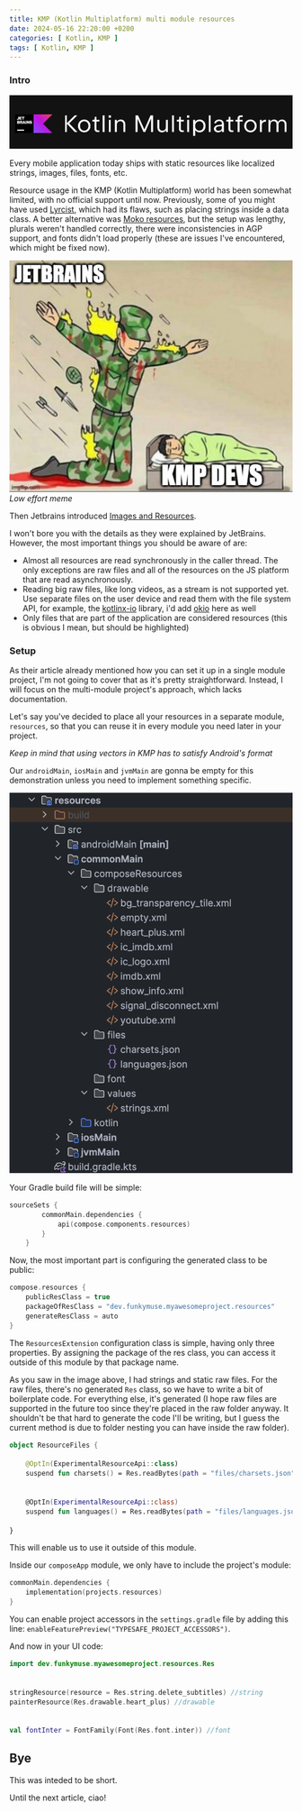 ```yaml
---
title: KMP (Kotlin Multiplatform) multi module resources
date: 2024-05-16 22:20:00 +0200
categories: [ Kotlin, KMP ]
tags: [ Kotlin, KMP ]
---
```


### Intro

<img src="/assets/img/kmp/kmp.png" alt ="" class="center" >

Every mobile application today ships with static resources like localized strings, images, files, fonts, etc.

Resource usage in the KMP (Kotlin Multiplatform) world has been somewhat limited, with no official support until now. 
Previously, some of you might have used [Lyrcist](https://github.com/adrielcafe/lyricist), which had its flaws, such as placing strings inside a data class. 
A better alternative was [Moko resources](https://github.com/icerockdev/moko-resources), but the setup was lengthy, plurals weren't handled correctly, there were inconsistencies in AGP support, and fonts didn't load properly (these are issues I've encountered, which might be fixed now).

![img-description](/assets/img/kmp_mm_resources/2.png)
_Low effort meme_

Then Jetbrains introduced [Images and Resources](https://www.jetbrains.com/help/kotlin-multiplatform-dev/compose-images-resources.html).

I won't bore you with the details as they were explained by JetBrains. However, the most important things you should be aware of are:
- Almost all resources are read synchronously in the caller thread. The only exceptions are raw files and all of the resources on the JS platform that are read asynchronously.
- Reading big raw files, like long videos, as a stream is not supported yet. Use separate files on the user device and read them with the file system API, for example, the [kotlinx-io](https://github.com/Kotlin/kotlinx-io) library, i'd add [okio](https://github.com/square/okio) here as well
- Only files that are part of the application are considered resources (this is obvious I mean, but should be highlighted)

### Setup

As their article already mentioned how you can set it up in a single module project, I'm not going to cover that as it's pretty straightforward. Instead, I will focus on the multi-module project's approach, which lacks documentation.

Let's say you've decided to place all your resources in a separate module, `resources`, so that you can reuse it in every module you need later in your project.

*Keep in mind that using vectors in KMP has to satisfy Android's format*

Our `androidMain`, `iosMain` and `jvmMain` are gonna be empty for this demonstration unless you need to implement something specific.

<img src="/assets/img/kmp_mm_resources/1.png" alt ="" class="center" >

Your Gradle build file will be simple:

```kotlin
sourceSets {
        commonMain.dependencies {
            api(compose.components.resources)
        }
    }
```

Now, the most important part is configuring the generated class to be public:

```kotlin
compose.resources {
    publicResClass = true
    packageOfResClass = "dev.funkymuse.myawesomeproject.resources"
    generateResClass = auto
}
```

The `ResourcesExtension` configuration class is simple, having only three properties. By assigning the package of the res class, you can access it outside of this module by that package name.

As you saw in the image above, I had strings and static raw files. For the raw files, there's no generated `Res` class, so we have to write a bit of boilerplate code. For everything else, it's generated (I hope raw files are supported in the future too since they're placed in the raw folder anyway. It shouldn't be that hard to generate the code I'll be writing, but I guess the current method is due to folder nesting you can have inside the raw folder).

```kotlin
object ResourceFiles {
    
    @OptIn(ExperimentalResourceApi::class)
    suspend fun charsets() = Res.readBytes(path = "files/charsets.json")

    
    @OptIn(ExperimentalResourceApi::class)
    suspend fun languages() = Res.readBytes(path = "files/languages.json")

}
```
This will enable us to use it outside of this module.

Inside our `composeApp` module, we only have to include the project's module:

```kotlin
commonMain.dependencies {
    implementation(projects.resources)
}
```

You can enable project accessors in the `settings.gradle` file by adding this line:
`enableFeaturePreview("TYPESAFE_PROJECT_ACCESSORS")`.

And now in your UI code:
```kotlin
import dev.funkymuse.myawesomeproject.resources.Res


stringResource(resource = Res.string.delete_subtitles) //string
painterResource(Res.drawable.heart_plus) //drawable


val fontInter = FontFamily(Font(Res.font.inter)) //font
```

## Bye

This was inteded to be short.

Until the next article, ciao!

